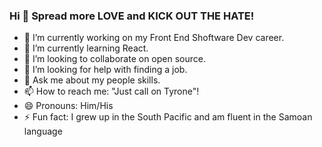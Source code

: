 ### Hi 👋 Spread more LOVE and KICK OUT THE HATE!

- 🔭 I’m currently working on my Front End Shoftware Dev career.
- 🌱 I’m currently learning React.
- 👯 I’m looking to collaborate on open source.
- 🤔 I’m looking for help with finding a job.
- 💬 Ask me about my people skills.
- 📫 How to reach me: "Just call on Tyrone"!
- 😄 Pronouns: Him/His
- ⚡ Fun fact: I grew up in the South Pacific and am fluent in the Samoan language

<!--
**seth808rose/seth808rose** is a ✨ _special_ ✨ repository because its `README.md` (this file) appears on your GitHub profile.

Here are some ideas to get you started:

- 🔭 I’m currently working on my Profile page
- 🌱 I’m currently learning React
- 👯 I’m looking to collaborate on open source
- 🤔 I’m looking for help with finding a job
- 💬 Ask me about ... my people skills
- 📫 How to reach me: ... Just call on Tyrone!
- 😄 Pronouns: Him/His
- ⚡ Fun fact: ... I grew up in the South Pacific!
-->
